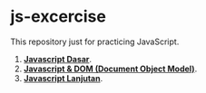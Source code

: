 # js-excercise
This repository just for practicing JavaScript.

1. [**Javascript Dasar**](https://github.com/virgiawankusuma/js-object-excercise/tree/js-dasar).  
2. [**Javascript & DOM (Document Object Model)**](https://github.com/virgiawankusuma/js-object-excercise/tree/js-DOM).
3. [**Javascript Lanjutan**](https://github.com/virgiawankusuma/js-object-excercise/tree/js-lanjutan).  
